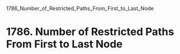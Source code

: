 1786_Number_of_Restricted_Paths_From_First_to_Last_Node
# 1786. Number of Restricted Paths From First to Last Node

